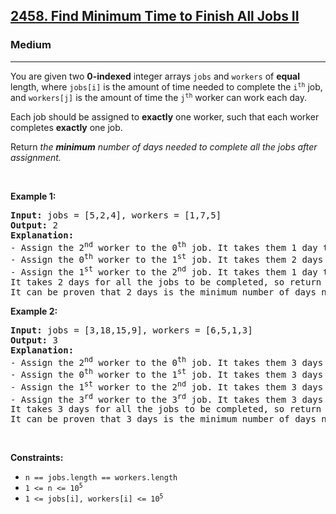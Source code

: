 <h2><a href="https://leetcode.com/problems/find-minimum-time-to-finish-all-jobs-ii/solutions/2215406/java-longest-task-fastest-person-explained/?envType=study-plan-v2&envId=amazon-spring-23-high-frequency">2458. Find Minimum Time to Finish All Jobs II</a></h2><h3>Medium</h3><hr><p>You are given two <strong>0-indexed</strong> integer arrays <code>jobs</code> and <code>workers</code> of <strong>equal</strong> length, where <code>jobs[i]</code> is the amount of time needed to complete the <code>i<sup>th</sup></code> job, and <code>workers[j]</code> is the amount of time the <code>j<sup>th</sup></code> worker can work each day.</p>

<p>Each job should be assigned to <strong>exactly</strong> one worker, such that each worker completes <strong>exactly</strong> one job.</p>

<p>Return <em>the <strong>minimum</strong> number of days needed to complete all the jobs after assignment.</em></p>

<p>&nbsp;</p>
<p><strong class="example">Example 1:</strong></p>

<pre>
<strong>Input:</strong> jobs = [5,2,4], workers = [1,7,5]
<strong>Output:</strong> 2
<strong>Explanation:</strong>
- Assign the 2<sup>nd</sup> worker to the 0<sup>th</sup> job. It takes them 1 day to finish the job.
- Assign the 0<sup>th</sup> worker to the 1<sup>st</sup> job. It takes them 2 days to finish the job.
- Assign the 1<sup>st</sup> worker to the 2<sup>nd</sup> job. It takes them 1 day to finish the job.
It takes 2 days for all the jobs to be completed, so return 2.
It can be proven that 2 days is the minimum number of days needed.
</pre>

<p><strong class="example">Example 2:</strong></p>

<pre>
<strong>Input:</strong> jobs = [3,18,15,9], workers = [6,5,1,3]
<strong>Output:</strong> 3
<strong>Explanation:</strong>
- Assign the 2<sup>nd</sup> worker to the 0<sup>th</sup> job. It takes them 3 days to finish the job.
- Assign the 0<sup>th</sup> worker to the 1<sup>st</sup> job. It takes them 3 days to finish the job.
- Assign the 1<sup>st</sup> worker to the 2<sup>nd</sup> job. It takes them 3 days to finish the job.
- Assign the 3<sup>rd</sup> worker to the 3<sup>rd</sup> job. It takes them 3 days to finish the job.
It takes 3 days for all the jobs to be completed, so return 3.
It can be proven that 3 days is the minimum number of days needed.
</pre>

<p>&nbsp;</p>
<p><strong>Constraints:</strong></p>

<ul>
	<li><code>n == jobs.length == workers.length</code></li>
	<li><code>1 &lt;= n &lt;= 10<sup>5</sup></code></li>
	<li><code>1 &lt;= jobs[i], workers[i] &lt;= 10<sup>5</sup></code></li>
</ul>
